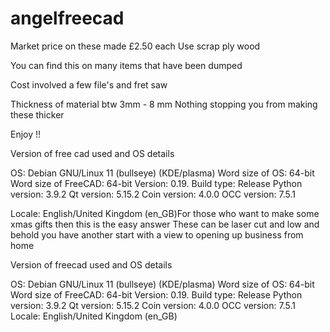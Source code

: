 # angelfreecad

Market price on these made £2.50 each Use scrap ply wood

You can find this on many items that have been dumped

Cost involved a few file's and fret saw

Thickness of material btw 3mm - 8 mm
Nothing stopping you from making these thicker


Enjoy !!

Version of free cad used and OS details

OS: Debian GNU/Linux 11 (bullseye) (KDE/plasma) Word size of OS: 64-bit Word size of FreeCAD: 64-bit Version: 0.19.
Build type: Release Python version: 3.9.2 Qt version: 5.15.2 Coin version: 4.0.0 OCC version: 7.5.1

Locale: English/United Kingdom (en_GB)For those who want to make some xmas gifts then this is the easy answer These can be laser cut and low and behold you have another start with a view to opening up business from home

Version of freecad used and OS details

OS: Debian GNU/Linux 11 (bullseye) (KDE/plasma) Word size of OS: 64-bit Word size of FreeCAD: 64-bit Version: 0.19. Build type: Release Python version: 3.9.2 Qt version: 5.15.2 Coin version: 4.0.0 OCC version: 7.5.1 Locale: English/United Kingdom (en_GB)
